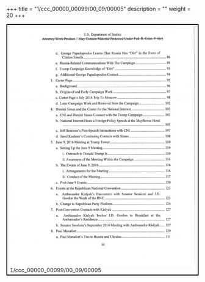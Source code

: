+++
title = "1/ccc_00000_00099/00_09/00005"
description = ""
weight = 20
+++

<table style="border:2px solid black;max-width:800px;max-height:800px;" 
><tr><td>
<img class="center-fit-jpg"
src="/jpg_/jpg_mueller_report_searchable_005.jpg">
1/ccc_00000_00099/00_09/00005
</img></td></tr></table>
